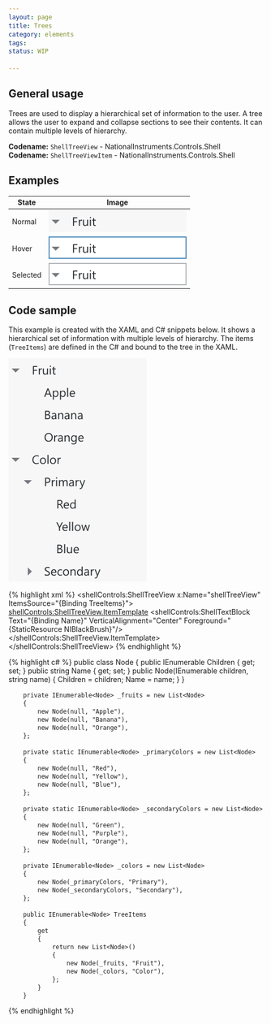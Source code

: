 ```yaml
---
layout: page
title: Trees
category: elements
tags:
status: WIP

---
```

## General usage
Trees are used to display a hierarchical set of information to the user. A tree allows the user to expand and collapse sections to see their contents. It can contain multiple levels of hierarchy.

**Codename:** `ShellTreeView` - NationalInstruments.Controls.Shell  
**Codename:** `ShellTreeViewItem` - NationalInstruments.Controls.Shell

## Examples

| State         | Image         |
| ------------- |:-------------:|
| Normal        | ![Alt text](../../images/elements/trees/trees-list-item-parent-normal.svg)        |
| Hover         | ![Alt text](../../images/elements/trees/trees-list-item-parent-hover.svg)         |
| Selected      | ![Alt text](../../images/elements/trees/trees-list-item-parent-selected.svg)    |

## Code sample
This example is created with the XAML and C# snippets below. It shows a hierarchical set of information with multiple levels of hierarchy. The items (`TreeItems`) are defined in the C# and bound to the tree in the XAML.

![Alt text](../../images/elements/trees/trees-list-no-icon.svg) 

{% highlight xml %}
<shellControls:ShellTreeView x:Name="shellTreeView" ItemsSource="{Binding TreeItems}">
    <shellControls:ShellTreeView.ItemTemplate>
        <HierarchicalDataTemplate ItemsSource="{Binding Children}">
            <StackPanel Orientation="Horizontal" Height="22">
                <shellControls:ShellTextBlock Text="{Binding Name}" VerticalAlignment="Center" Foreground="{StaticResource NIBlackBrush}"/>
            </StackPanel>
        </HierarchicalDataTemplate>
    </shellControls:ShellTreeView.ItemTemplate>
</shellControls:ShellTreeView>
{% endhighlight %}

{% highlight c# %}
public class Node
        {
            public IEnumerable<Node> Children { get; set; }
            public string Name { get; set; }
            public Node(IEnumerable<Node> children, string name)
            {
                Children = children;
                Name = name;
            }
        }

        private IEnumerable<Node> _fruits = new List<Node>
        {
            new Node(null, "Apple"),
            new Node(null, "Banana"),
            new Node(null, "Orange"),
        };

        private static IEnumerable<Node> _primaryColors = new List<Node>
        {
            new Node(null, "Red"),
            new Node(null, "Yellow"),
            new Node(null, "Blue"),
        };

        private static IEnumerable<Node> _secondaryColors = new List<Node>
        {
            new Node(null, "Green"),
            new Node(null, "Purple"),
            new Node(null, "Orange"),
        };

        private IEnumerable<Node> _colors = new List<Node>
        {
            new Node(_primaryColors, "Primary"),
            new Node(_secondaryColors, "Secondary"),
        };

        public IEnumerable<Node> TreeItems
        {
            get
            {
                return new List<Node>()
                {
                    new Node(_fruits, "Fruit"),
                    new Node(_colors, "Color"),
                };
            }
        }

{% endhighlight %}


<!-- **Codename:** `FilteredTreeView` - NationalInstruments.Controls.Shell -->

